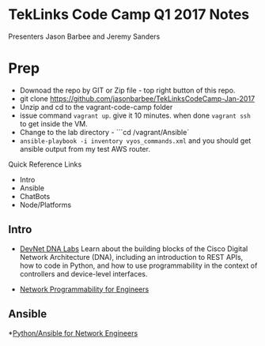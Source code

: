 # TekLinks Code Camp Q1 2017 Notes
Presenters Jason Barbee and Jeremy Sanders

# Prep 
* Downoad the repo by GIT or Zip file - top right button of this repo.
* git clone https://github.com/jasonbarbee/TekLinksCodeCamp-Jan-2017 
* Unzip and cd to the vagrant-code-camp folder
* issue command ```vagrant up```. give it 10 minutes. when done ```vagrant ssh``` to get inside the VM. 
* Change to the lab directory - ```cd /vagrant/Ansible`  
* ```ansible-playbook -i inventory vyos_commands.xml``` and you should get ansible output from my test AWS router.

Quick Reference Links
* Intro
* Ansible
* ChatBots
* Node/Platforms


## Intro

* [DevNet DNA Labs](https://learninglabs.cisco.com/tracks/devnet-express-dna?utm_source=brtiller_dna_lrntrkt1&utm_medium=blog&utm_campaign=dnamarketing)
Learn about the building blocks of the Cisco Digital Network Architecture (DNA), including an introduction to REST APIs, how to code in Python, and how to use programmability in the context of controllers and device-level interfaces.

* [Network Programmability for Engineers](https://learninglabs.cisco.com/tracks/netprog-eng)

## Ansible 

*[Python/Ansible for Network Engineers](https://pynet.twb-tech.com)
